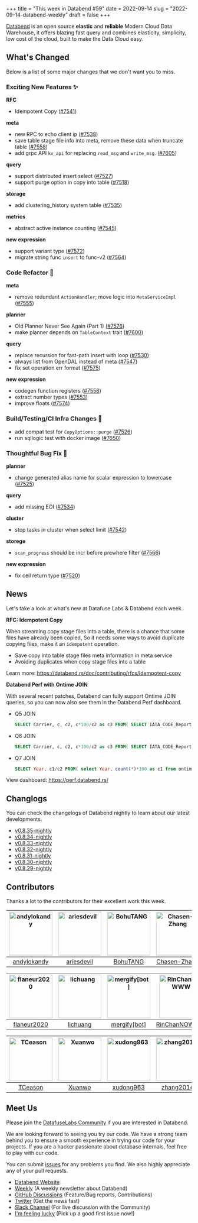 +++
title = "This week in Databend #59"
date = 2022-09-14
slug = "2022-09-14-databend-weekly"
draft = false
+++

[Databend](https://github.com/datafuselabs/databend) is an open source **elastic** and **reliable** Modern Cloud Data Warehouse, it offers blazing fast query and combines elasticity, simplicity, low cost of the cloud, built to make the Data Cloud easy.

## What's Changed

Below is a list of some major changes that we don't want you to miss.

### Exciting New Features :sparkles:

**RFC**

- Idempotent Copy ([#7541](https://github.com/datafuselabs/databend/pull/7541))

**meta**

- new RPC to echo client ip ([#7538](https://github.com/datafuselabs/databend/pull/7538))
- save table stage file info into meta, remove these data when truncate table ([#7558](https://github.com/datafuselabs/databend/pull/7558))
- add grpc API `kv_api` for replacing `read_msg` and `write_msg`. ([#7605](https://github.com/datafuselabs/databend/pull/7605))

**query**

- support distributed insert select ([#7527](https://github.com/datafuselabs/databend/pull/7527))
- support purge option in copy into table ([#7518](https://github.com/datafuselabs/databend/pull/7518))

**storage**

- add clustering_history system table ([#7535](https://github.com/datafuselabs/databend/pull/7535))

**metrics**

-  abstract active instance counting ([#7545](https://github.com/datafuselabs/databend/pull/7545))

**new expression**

- support variant type ([#7572](https://github.com/datafuselabs/databend/pull/7572))
- migrate string func `insert` to func-v2 ([#7564](https://github.com/datafuselabs/databend/pull/7564))

### Code Refactor :tada:

**meta**

- remove redundant `ActionHandler`; move logic into `MetaServiceImpl` ([#7555](https://github.com/datafuselabs/databend/pull/7555))

**planner**

- Old Planner Never See Again (Part 1) ([#7576](https://github.com/datafuselabs/databend/pull/7576))
- make planner depends on `TableContext` trait ([#7600](https://github.com/datafuselabs/databend/pull/7600))

**query**

- replace recursion for fast-path insert with loop ([#7530](https://github.com/datafuselabs/databend/pull/7530))
- always list from OpenDAL instead of meta ([#7547](https://github.com/datafuselabs/databend/pull/7547))
- fix set operation err format ([#7575](https://github.com/datafuselabs/databend/pull/7575))

**new expression**

- codegen function registers ([#7556](https://github.com/datafuselabs/databend/pull/7556))
- extract number types ([#7553](https://github.com/datafuselabs/databend/pull/7553))
- improve floats ([#7574](https://github.com/datafuselabs/databend/pull/7574))

### Build/Testing/CI Infra Changes :electric_plug:

- add compat test for `CopyOptions::purge` ([#7526](https://github.com/datafuselabs/databend/pull/7526))
- run sqllogic test with docker image ([#7650](https://github.com/datafuselabs/databend/pull/7650))

### Thoughtful Bug Fix :wrench:

**planner**

- change generated alias name for scalar expression to lowercase ([#7525](https://github.com/datafuselabs/databend/pull/7525))

**query**

- add missing EOI ([#7534](https://github.com/datafuselabs/databend/pull/7534))

**cluster**

- stop tasks in cluster when select limit ([#7542](https://github.com/datafuselabs/databend/pull/7542))

**storege**

- `scan_progress` should be incr before prewhere filter ([#7566](https://github.com/datafuselabs/databend/pull/7566))

**new expression**

- fix ceil return type ([#7520](https://github.com/datafuselabs/databend/pull/7520))

## News

Let's take a look at what's new at Datafuse Labs & Databend each week.

**RFC: Idempotent Copy**

When streaming copy stage files into a table, there is a chance that some files have already been copied, So it needs some ways to avoid duplicate copying files, make it an `idempotent` operation.

- Save copy into table stage files meta information in meta service
- Avoiding duplicates when copy stage files into a table

Learn more: <https://databend.rs/doc/contributing/rfcs/idempotent-copy>

**Databend Perf with Ontime JOIN**

With several recent patches, Databend can fully support Ontime JOIN queries, so you can now also see them in the Databend Perf dashboard.

- Q5 JOIN

    ```sql
    SELECT Carrier, c, c2, c*100/c2 as c3 FROM( SELECT IATA_CODE_Reporting_Airline AS Carrier, count(*) AS c FROM ontime WHERE DepDelay>10 AND Year=2007 GROUP BY Carrier) q JOIN ( SELECT IATA_CODE_Reporting_Airline AS Carrier, count(*) AS c2 FROM ontime WHERE Year=2007 GROUP BY Carrier ) qq USING (Carrier) ORDER BY c3 DESC;
    ```

- Q6 JOIN


    ```sql
    SELECT Carrier, c, c2, c*100/c2 as c3 FROM( SELECT IATA_CODE_Reporting_Airline AS Carrier, count(*) AS c FROM ontime WHERE DepDelay>10 AND Year>=2000 AND Year<=2008 GROUP BY Carrier) q JOIN ( SELECT IATA_CODE_Reporting_Airline AS Carrier, count(*) AS c2 FROM ontime WHERE Year>=2000 AND Year<=2008 GROUP BY Carrier ) qq USING (Carrier) ORDER BY c3 DESC;
    ```

- Q7 JOIN

    ```sql
    SELECT Year, c1/c2 FROM( select Year, count(*)*100 as c1 from ontime WHERE DepDelay>10 GROUP BY Year) q JOIN ( select Year, count(*) as c2 from ontime GROUP BY Year ) qq USING (Year) ORDER BY Year;
    ```

View dashboard: <https://perf.databend.rs/>

## Changlogs

You can check the changelogs of Databend nightly to learn about our latest developments.

- [v0.8.35-nightly](https://github.com/datafuselabs/databend/releases/tag/v0.8.35-nightly)
- [v0.8.34-nightly](https://github.com/datafuselabs/databend/releases/tag/v0.8.34-nightly)
- [v0.8.33-nightly](https://github.com/datafuselabs/databend/releases/tag/v0.8.33-nightly)
- [v0.8.32-nightly](https://github.com/datafuselabs/databend/releases/tag/v0.8.32-nightly)
- [v0.8.31-nightly](https://github.com/datafuselabs/databend/releases/tag/v0.8.31-nightly)
- [v0.8.30-nightly](https://github.com/datafuselabs/databend/releases/tag/v0.8.30-nightly)
- [v0.8.29-nightly](https://github.com/datafuselabs/databend/releases/tag/v0.8.29-nightly)

## Contributors

Thanks a lot to the contributors for their excellent work this week.

[<img alt="andylokandy" src="https://avatars.githubusercontent.com/u/9637710?v=4&s=117" width="117">](https://github.com/andylokandy) |[<img alt="ariesdevil" src="https://avatars.githubusercontent.com/u/7812909?v=4&s=117" width="117">](https://github.com/ariesdevil) |[<img alt="BohuTANG" src="https://avatars.githubusercontent.com/u/172204?v=4&s=117" width="117">](https://github.com/BohuTANG) |[<img alt="Chasen-Zhang" src="https://avatars.githubusercontent.com/u/15354455?v=4&s=117" width="117">](https://github.com/Chasen-Zhang) |[<img alt="drmingdrmer" src="https://avatars.githubusercontent.com/u/44069?v=4&s=117" width="117">](https://github.com/drmingdrmer) |[<img alt="everpcpc" src="https://avatars.githubusercontent.com/u/1808802?v=4&s=117" width="117">](https://github.com/everpcpc) |
:---: |:---: |:---: |:---: |:---: |:---: |
[andylokandy](https://github.com/andylokandy) |[ariesdevil](https://github.com/ariesdevil) |[BohuTANG](https://github.com/BohuTANG) |[Chasen-Zhang](https://github.com/Chasen-Zhang) |[drmingdrmer](https://github.com/drmingdrmer) |[everpcpc](https://github.com/everpcpc) |

[<img alt="flaneur2020" src="https://avatars.githubusercontent.com/u/129800?v=4&s=117" width="117">](https://github.com/flaneur2020) |[<img alt="lichuang" src="https://avatars.githubusercontent.com/u/1998569?v=4&s=117" width="117">](https://github.com/lichuang) |[<img alt="mergify[bot]" src="https://avatars.githubusercontent.com/in/10562?v=4&s=117" width="117">](https://github.com/apps/mergify) |[<img alt="RinChanNOWWW" src="https://avatars.githubusercontent.com/u/33975039?v=4&s=117" width="117">](https://github.com/RinChanNOWWW) |[<img alt="soyeric128" src="https://avatars.githubusercontent.com/u/106025534?v=4&s=117" width="117">](https://github.com/soyeric128) |[<img alt="sundy-li" src="https://avatars.githubusercontent.com/u/3325189?v=4&s=117" width="117">](https://github.com/sundy-li) |
:---: |:---: |:---: |:---: |:---: |:---: |
[flaneur2020](https://github.com/flaneur2020) |[lichuang](https://github.com/lichuang) |[mergify[bot]](https://github.com/apps/mergify) |[RinChanNOWWW](https://github.com/RinChanNOWWW) |[soyeric128](https://github.com/soyeric128) |[sundy-li](https://github.com/sundy-li) |

[<img alt="TCeason" src="https://avatars.githubusercontent.com/u/33082201?v=4&s=117" width="117">](https://github.com/TCeason) |[<img alt="Xuanwo" src="https://avatars.githubusercontent.com/u/5351546?v=4&s=117" width="117">](https://github.com/Xuanwo) |[<img alt="xudong963" src="https://avatars.githubusercontent.com/u/41979257?v=4&s=117" width="117">](https://github.com/xudong963) |[<img alt="zhang2014" src="https://avatars.githubusercontent.com/u/8087042?v=4&s=117" width="117">](https://github.com/zhang2014) |[<img alt="zhyass" src="https://avatars.githubusercontent.com/u/34016424?v=4&s=117" width="117">](https://github.com/zhyass) | |
:---: |:---: |:---: |:---: |:---: |:---: |
[TCeason](https://github.com/TCeason) |[Xuanwo](https://github.com/Xuanwo) |[xudong963](https://github.com/xudong963) |[zhang2014](https://github.com/zhang2014) |[zhyass](https://github.com/zhyass) | |

## Meet Us

Please join the [DatafuseLabs Community](https://github.com/datafuselabs/) if you are interested in Databend.

We are looking forward to seeing you try our code. We have a strong team behind you to ensure a smooth experience in trying our code for your projects.
If you are a hacker passionate about database internals, feel free to play with our code.

You can submit [issues](https://github.com/datafuselabs/databend/issues) for any problems you find. We also highly appreciate any of your pull requests.

- [Databend Website](https://databend.rs)
- [Weekly](https://weekly.databend.rs/) (A weekly newsletter about Databend)
- [GitHub Discussions](https://github.com/datafuselabs/databend/discussions) (Feature/Bug reports, Contributions)
- [Twitter](https://twitter.com/Datafuse_Labs) (Get the news fast)
- [Slack Channel](https://link.databend.rs/join-slack) (For live discussion with the Community)
- [I'm feeling lucky](https://link.databend.rs/i-m-feeling-lucky) (Pick up a good first issue now!)
